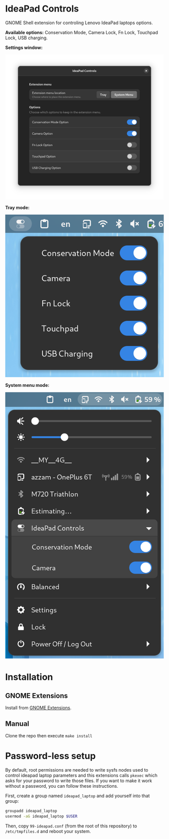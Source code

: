 # IdeaPad Controls

GNOME Shell extension for controling Lenovo IdeaPad laptops options.

**Available options:** Conservation Mode, Camera Lock, Fn Lock, Touchpad Lock, USB charging.

**Settings window:**

![Settings screenshot](images/settings-screenshot.png)

**Tray mode:**

![Tray screenshot](images/tray-screenshot.png)

**System menu mode:**

![System menu screenshot](images/system-menu-screenshot.png)



# Installation

## GNOME Extensions
Install from [GNOME Extensions](https://extensions.gnome.org/extension/5260/ideapad-controls/).

## Manual
Clone the repo then execute `make install`


# Password-less setup

By default, root permissions are needed to write sysfs nodes used to control ideapad laptop parameters and this extensions calls `pkexec` which asks for your password to write those files. If you want to make it work without a password, you can follow these instructions.

First, create a group named `ideapad_laptop` and add yourself into that group:
```bash
groupadd ideapad_laptop
usermod -aG ideapad_laptop $USER
```

Then, copy `99-ideapad.conf` (from the root of this repository) to `/etc/tmpfiles.d` and reboot your system.

